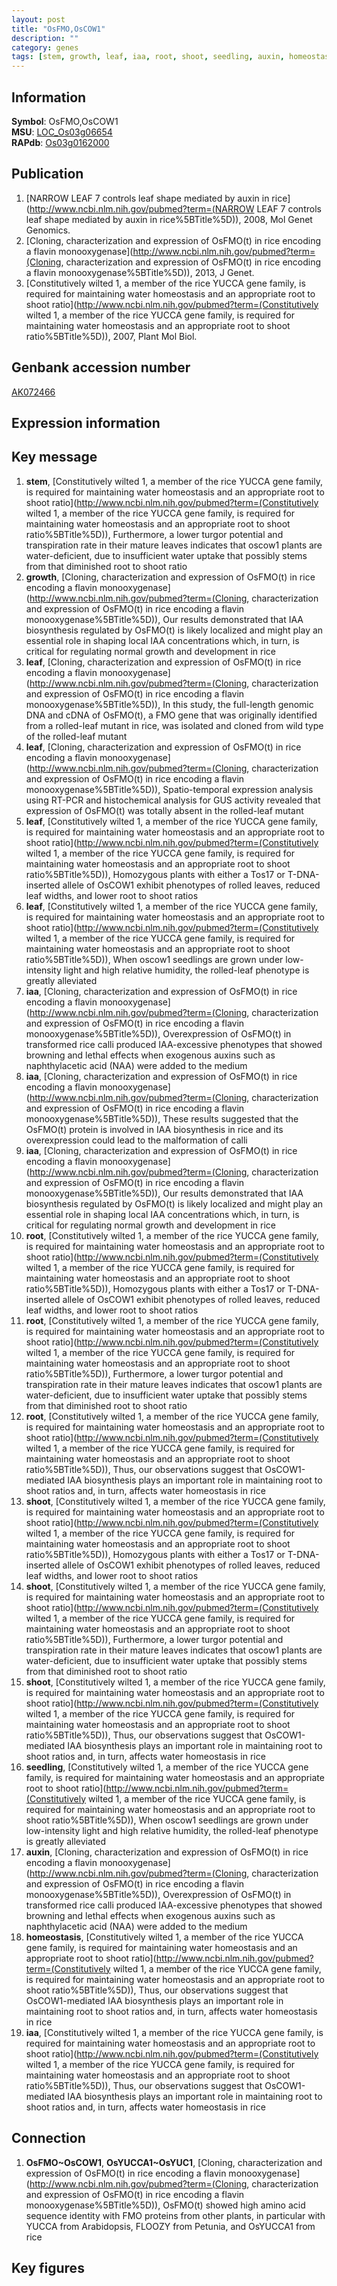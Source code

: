 ```yaml
---
layout: post
title: "OsFMO,OsCOW1"
description: ""
category: genes
tags: [stem, growth, leaf, iaa, root, shoot, seedling, auxin, homeostasis, Gene]
---
```


## Information
__Symbol__: OsFMO,OsCOW1  
__MSU__: [LOC_Os03g06654](http://rice.plantbiology.msu.edu/cgi-bin/ORF_infopage.cgi?orf=LOC_Os03g06654)  
__RAPdb__: [Os03g0162000](http://rapdb.dna.affrc.go.jp/viewer/gbrowse_details/irgsp1?name=Os03g0162000)  

## Publication
1. [NARROW LEAF 7 controls leaf shape mediated by auxin in rice](http://www.ncbi.nlm.nih.gov/pubmed?term=(NARROW LEAF 7 controls leaf shape mediated by auxin in rice%5BTitle%5D)), 2008, Mol Genet Genomics.
2. [Cloning, characterization and expression of OsFMO(t) in rice encoding a flavin monooxygenase](http://www.ncbi.nlm.nih.gov/pubmed?term=(Cloning, characterization and expression of OsFMO(t) in rice encoding a flavin monooxygenase%5BTitle%5D)), 2013, J Genet.
3. [Constitutively wilted 1, a member of the rice YUCCA gene family, is required for maintaining water homeostasis and an appropriate root to shoot ratio](http://www.ncbi.nlm.nih.gov/pubmed?term=(Constitutively wilted 1, a member of the rice YUCCA gene family, is required for maintaining water homeostasis and an appropriate root to shoot ratio%5BTitle%5D)), 2007, Plant Mol Biol.

## Genbank accession number
[AK072466](http://www.ncbi.nlm.nih.gov/nuccore/AK072466)

## Expression information

## Key message
1. __stem__, [Constitutively wilted 1, a member of the rice YUCCA gene family, is required for maintaining water homeostasis and an appropriate root to shoot ratio](http://www.ncbi.nlm.nih.gov/pubmed?term=(Constitutively wilted 1, a member of the rice YUCCA gene family, is required for maintaining water homeostasis and an appropriate root to shoot ratio%5BTitle%5D)),  Furthermore, a lower turgor potential and transpiration rate in their mature leaves indicates that oscow1 plants are water-deficient, due to insufficient water uptake that possibly stems from that diminished root to shoot ratio
2. __growth__, [Cloning, characterization and expression of OsFMO(t) in rice encoding a flavin monooxygenase](http://www.ncbi.nlm.nih.gov/pubmed?term=(Cloning, characterization and expression of OsFMO(t) in rice encoding a flavin monooxygenase%5BTitle%5D)),  Our results demonstrated that IAA biosynthesis regulated by OsFMO(t) is likely localized and might play an essential role in shaping local IAA concentrations which, in turn, is critical for regulating normal growth and development in rice
3. __leaf__, [Cloning, characterization and expression of OsFMO(t) in rice encoding a flavin monooxygenase](http://www.ncbi.nlm.nih.gov/pubmed?term=(Cloning, characterization and expression of OsFMO(t) in rice encoding a flavin monooxygenase%5BTitle%5D)),  In this study, the full-length genomic DNA and cDNA of OsFMO(t), a FMO gene that was originally identified from a rolled-leaf mutant in rice, was isolated and cloned from wild type of the rolled-leaf mutant
4. __leaf__, [Cloning, characterization and expression of OsFMO(t) in rice encoding a flavin monooxygenase](http://www.ncbi.nlm.nih.gov/pubmed?term=(Cloning, characterization and expression of OsFMO(t) in rice encoding a flavin monooxygenase%5BTitle%5D)),  Spatio-temporal expression analysis using RT-PCR and histochemical analysis for GUS activity revealed that expression of OsFMO(t) was totally absent in the rolled-leaf mutant
5. __leaf__, [Constitutively wilted 1, a member of the rice YUCCA gene family, is required for maintaining water homeostasis and an appropriate root to shoot ratio](http://www.ncbi.nlm.nih.gov/pubmed?term=(Constitutively wilted 1, a member of the rice YUCCA gene family, is required for maintaining water homeostasis and an appropriate root to shoot ratio%5BTitle%5D)),  Homozygous plants with either a Tos17 or T-DNA-inserted allele of OsCOW1 exhibit phenotypes of rolled leaves, reduced leaf widths, and lower root to shoot ratios
6. __leaf__, [Constitutively wilted 1, a member of the rice YUCCA gene family, is required for maintaining water homeostasis and an appropriate root to shoot ratio](http://www.ncbi.nlm.nih.gov/pubmed?term=(Constitutively wilted 1, a member of the rice YUCCA gene family, is required for maintaining water homeostasis and an appropriate root to shoot ratio%5BTitle%5D)),  When oscow1 seedlings are grown under low-intensity light and high relative humidity, the rolled-leaf phenotype is greatly alleviated
7. __iaa__, [Cloning, characterization and expression of OsFMO(t) in rice encoding a flavin monooxygenase](http://www.ncbi.nlm.nih.gov/pubmed?term=(Cloning, characterization and expression of OsFMO(t) in rice encoding a flavin monooxygenase%5BTitle%5D)),  Overexpression of OsFMO(t) in transformed rice calli produced IAA-excessive phenotypes that showed browning and lethal effects when exogenous auxins such as naphthylacetic acid (NAA) were added to the medium
8. __iaa__, [Cloning, characterization and expression of OsFMO(t) in rice encoding a flavin monooxygenase](http://www.ncbi.nlm.nih.gov/pubmed?term=(Cloning, characterization and expression of OsFMO(t) in rice encoding a flavin monooxygenase%5BTitle%5D)),  These results suggested that the OsFMO(t) protein is involved in IAA biosynthesis in rice and its overexpression could lead to the malformation of calli
9. __iaa__, [Cloning, characterization and expression of OsFMO(t) in rice encoding a flavin monooxygenase](http://www.ncbi.nlm.nih.gov/pubmed?term=(Cloning, characterization and expression of OsFMO(t) in rice encoding a flavin monooxygenase%5BTitle%5D)),  Our results demonstrated that IAA biosynthesis regulated by OsFMO(t) is likely localized and might play an essential role in shaping local IAA concentrations which, in turn, is critical for regulating normal growth and development in rice
10. __root__, [Constitutively wilted 1, a member of the rice YUCCA gene family, is required for maintaining water homeostasis and an appropriate root to shoot ratio](http://www.ncbi.nlm.nih.gov/pubmed?term=(Constitutively wilted 1, a member of the rice YUCCA gene family, is required for maintaining water homeostasis and an appropriate root to shoot ratio%5BTitle%5D)),  Homozygous plants with either a Tos17 or T-DNA-inserted allele of OsCOW1 exhibit phenotypes of rolled leaves, reduced leaf widths, and lower root to shoot ratios
11. __root__, [Constitutively wilted 1, a member of the rice YUCCA gene family, is required for maintaining water homeostasis and an appropriate root to shoot ratio](http://www.ncbi.nlm.nih.gov/pubmed?term=(Constitutively wilted 1, a member of the rice YUCCA gene family, is required for maintaining water homeostasis and an appropriate root to shoot ratio%5BTitle%5D)),  Furthermore, a lower turgor potential and transpiration rate in their mature leaves indicates that oscow1 plants are water-deficient, due to insufficient water uptake that possibly stems from that diminished root to shoot ratio
12. __root__, [Constitutively wilted 1, a member of the rice YUCCA gene family, is required for maintaining water homeostasis and an appropriate root to shoot ratio](http://www.ncbi.nlm.nih.gov/pubmed?term=(Constitutively wilted 1, a member of the rice YUCCA gene family, is required for maintaining water homeostasis and an appropriate root to shoot ratio%5BTitle%5D)),  Thus, our observations suggest that OsCOW1-mediated IAA biosynthesis plays an important role in maintaining root to shoot ratios and, in turn, affects water homeostasis in rice
13. __shoot__, [Constitutively wilted 1, a member of the rice YUCCA gene family, is required for maintaining water homeostasis and an appropriate root to shoot ratio](http://www.ncbi.nlm.nih.gov/pubmed?term=(Constitutively wilted 1, a member of the rice YUCCA gene family, is required for maintaining water homeostasis and an appropriate root to shoot ratio%5BTitle%5D)),  Homozygous plants with either a Tos17 or T-DNA-inserted allele of OsCOW1 exhibit phenotypes of rolled leaves, reduced leaf widths, and lower root to shoot ratios
14. __shoot__, [Constitutively wilted 1, a member of the rice YUCCA gene family, is required for maintaining water homeostasis and an appropriate root to shoot ratio](http://www.ncbi.nlm.nih.gov/pubmed?term=(Constitutively wilted 1, a member of the rice YUCCA gene family, is required for maintaining water homeostasis and an appropriate root to shoot ratio%5BTitle%5D)),  Furthermore, a lower turgor potential and transpiration rate in their mature leaves indicates that oscow1 plants are water-deficient, due to insufficient water uptake that possibly stems from that diminished root to shoot ratio
15. __shoot__, [Constitutively wilted 1, a member of the rice YUCCA gene family, is required for maintaining water homeostasis and an appropriate root to shoot ratio](http://www.ncbi.nlm.nih.gov/pubmed?term=(Constitutively wilted 1, a member of the rice YUCCA gene family, is required for maintaining water homeostasis and an appropriate root to shoot ratio%5BTitle%5D)),  Thus, our observations suggest that OsCOW1-mediated IAA biosynthesis plays an important role in maintaining root to shoot ratios and, in turn, affects water homeostasis in rice
16. __seedling__, [Constitutively wilted 1, a member of the rice YUCCA gene family, is required for maintaining water homeostasis and an appropriate root to shoot ratio](http://www.ncbi.nlm.nih.gov/pubmed?term=(Constitutively wilted 1, a member of the rice YUCCA gene family, is required for maintaining water homeostasis and an appropriate root to shoot ratio%5BTitle%5D)),  When oscow1 seedlings are grown under low-intensity light and high relative humidity, the rolled-leaf phenotype is greatly alleviated
17. __auxin__, [Cloning, characterization and expression of OsFMO(t) in rice encoding a flavin monooxygenase](http://www.ncbi.nlm.nih.gov/pubmed?term=(Cloning, characterization and expression of OsFMO(t) in rice encoding a flavin monooxygenase%5BTitle%5D)),  Overexpression of OsFMO(t) in transformed rice calli produced IAA-excessive phenotypes that showed browning and lethal effects when exogenous auxins such as naphthylacetic acid (NAA) were added to the medium
18. __homeostasis__, [Constitutively wilted 1, a member of the rice YUCCA gene family, is required for maintaining water homeostasis and an appropriate root to shoot ratio](http://www.ncbi.nlm.nih.gov/pubmed?term=(Constitutively wilted 1, a member of the rice YUCCA gene family, is required for maintaining water homeostasis and an appropriate root to shoot ratio%5BTitle%5D)),  Thus, our observations suggest that OsCOW1-mediated IAA biosynthesis plays an important role in maintaining root to shoot ratios and, in turn, affects water homeostasis in rice
19. __iaa__, [Constitutively wilted 1, a member of the rice YUCCA gene family, is required for maintaining water homeostasis and an appropriate root to shoot ratio](http://www.ncbi.nlm.nih.gov/pubmed?term=(Constitutively wilted 1, a member of the rice YUCCA gene family, is required for maintaining water homeostasis and an appropriate root to shoot ratio%5BTitle%5D)),  Thus, our observations suggest that OsCOW1-mediated IAA biosynthesis plays an important role in maintaining root to shoot ratios and, in turn, affects water homeostasis in rice

## Connection
1. __OsFMO~OsCOW1__, __OsYUCCA1~OsYUC1__, [Cloning, characterization and expression of OsFMO(t) in rice encoding a flavin monooxygenase](http://www.ncbi.nlm.nih.gov/pubmed?term=(Cloning, characterization and expression of OsFMO(t) in rice encoding a flavin monooxygenase%5BTitle%5D)),  OsFMO(t) showed high amino acid sequence identity with FMO proteins from other plants, in particular with YUCCA from Arabidopsis, FLOOZY from Petunia, and OsYUCCA1 from rice

## Key figures


